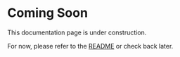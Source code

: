 # Coming Soon

This documentation page is under construction.

For now, please refer to the [README](https://github.com/ArtyomZemlyak/tg-note) or check back later.
